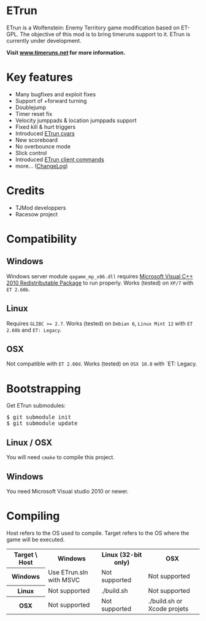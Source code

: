 ETrun
=====

ETrun is a Wolfenstein: Enemy Territory game modification based on ET-GPL.
The objective of this mod is to bring timeruns support to it.
ETrun is currently under development.

**Visit www.timeruns.net for more information.**

Key features
============

* Many bugfixes and exploit fixes
* Support of +forward turning
* Doublejump
* Timer reset fix
* Velocity jumppads & location jumppads support
* Fixed kill & hurt triggers
* Introduced [ETrun cvars](https://github.com/boutetnico/ETrun/wiki/ETrun-cvars)
* New scoreboard
* No overbounce mode
* Slick control
* Introduced [ETrun client commands](https://github.com/boutetnico/ETrun/wiki/ETrun-client-commands)
* more... ([ChangeLog](https://github.com/boutetnico/ETrun/wiki/ChangeLog))

Credits
=======

* TJMod developpers
* Racesow project

Compatibility
=============

Windows
-------

Windows server module `qagame_mp_x86.dll` requires [Microsoft Visual C++ 2010 Redistributable Package](http://www.microsoft.com/en-us/download/details.aspx?id=5555) to run properly.
Works (tested) on `XP/7` with `ET 2.60b`.

Linux
-----

Requires `GLIBC >= 2.7`.
Works (tested) on `Debian 6`, `Linux Mint 12` with `ET 2.60b` and `ET: Legacy`.

OSX
---

Not compatible with `ET 2.60d`.
Works (tested) on `OSX 10.8` with `ET: Legacy.

Bootstrapping
=============

Get ETrun submodules:

<pre>
$ git submodule init
$ git submodule update
</pre>

Linux / OSX
-----------

You will need `cmake` to compile this project.

Windows
-------

You need Microsoft Visual studio 2010 or newer.

Compiling
=========

Host refers to the OS used to compile.
Target refers to the OS where the game will be executed.

<table>
	<tr>
		<th>Target \ Host</th>
		<th>Windows</th>
		<th>Linux (32-bit only)</th>
		<th>OSX</th>
	</tr>
	<tr>
		<th>Windows</th>
		<td>Use ETrun.sln with MSVC</td>
		<td>Not supported</td>
		<td>Not supported</td>
	</tr>
	<tr>
		<th>Linux</th>
		<td>Not supported</td>
		<td>./build.sh</td>
		<td>Not supported</td>
	</tr>
	<tr>
		<th>OSX</th>
		<td>Not supported</td>
		<td>Not supported</td>
		<td>./build.sh or Xcode projets</td>
	</tr>
</table>
